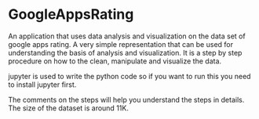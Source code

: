 # GoogleAppsRating
An application that uses data analysis and visualization on the data set of google apps rating. A very simple representation that can be used for understanding the basis of analysis and visualization. It is a step by step procedure on how to the clean, manipulate and visualize the data.

jupyter is used to write the python code so if you want to run this you need to install jupyter first.

The comments on the steps will help you understand the steps in details.
The size of the dataset is around 11K.
